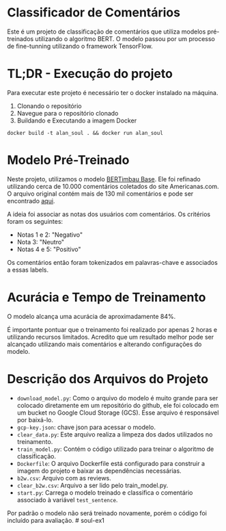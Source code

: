 # Classificador de Comentários

Este é um projeto de classificação de comentários que utiliza modelos pré-treinados utilizando o algoritmo BERT. O modelo passou por um processo de fine-tunning utilizando o framework TensorFlow.

# TL;DR - Execução do projeto
Para executar este projeto é necessário ter o docker instalado na máquina.
1. Clonando o repositório
2. Navegue para o repositório clonado
3. Buildando e Executando a imagem Docker
```
docker build -t alan_soul . && docker run alan_soul
```

# Modelo Pré-Treinado
Neste projeto, utilizamos o modelo [BERTimbau Base](https://huggingface.co/neuralmind/bert-base-portuguese-cased). Ele foi refinado utilizando cerca de 10.000 comentários coletados do site Americanas.com. O arquivo original contém mais de 130 mil comentários e pode ser encontrado [aqui](https://www.kaggle.com/datasets/fredericods/ptbr-sentiment-analysis-datasets?resource=download).

A ideia foi associar as notas dos usuários com comentários. Os critérios foram os seguintes:
- Notas 1 e 2: "Negativo"
- Nota 3: "Neutro"
- Notas 4 e 5: "Positivo"

Os comentários então foram tokenizados em palavras-chave e associados a essas labels.

# Acurácia e Tempo de Treinamento
O modelo alcança uma acurácia de aproximadamente 84%. 

É importante pontuar que o treinamento foi realizado por apenas 2 horas e utilizando recursos limitados. Acredito que um resultado melhor pode ser alcançado utilizando mais comentários e alterando configurações do modelo.

# Descrição dos Arquivos do Projeto
- `download_model.py`: Como o arquivo do modelo é muito grande para ser colocado diretamente em um repositório do github, ele foi colocado em um bucket no Google Cloud Storage (GCS). Esse arquivo é responsável por baixá-lo.
- `gcp-key.json`: chave json para acessar o modelo.
- `clear_data.py`: Este arquivo realiza a limpeza dos dados utilizados no treinamento.
- `train_model.py`: Contém o código utilizado para treinar o algoritmo de classificação.
- `Dockerfile`: O arquivo Dockerfile está configurado para construir a imagem do projeto e baixar as dependências necessárias.
- `b2w.csv`: Arquivo com as reviews.
- `clear_b2w.csv`: Arquivo a ser lido pelo train_model.py.
- `start.py`: Carrega o modelo treinado e classifica o comentário associado à variável `test_sentence`.

Por padrão o modelo não será treinado novamente, porém o código foi incluído para avaliação.
#   s o u l - e x 1  
 